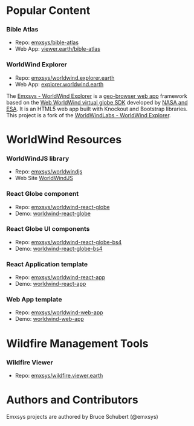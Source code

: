 # Popular Content
### Bible Atlas 
- Repo: [emxsys/bible-atlas](https://github.com/emxsys/bible-atlas)
- Web App: [viewer.earth/bible-atlas](https://viewer.earth/bible-atlas)

### WorldWind Explorer 
- Repo: [emxsys/worldwind.explorer.earth](https://github.com/emxsys/worldwind.explorer.earth)
- Web App: [explorer.worldwind.earth](http://explorer.worldwind.earth)

The [Emxsys - WorldWind Explorer](https://github.com/emxsys/worldwind.explorer.earth) is a [geo-browser web app](https://worldwind.explorer.earth) 
framework based on the [Web WorldWind virtual globe SDK](https://github.com/NASAWorldWind/WebWorldWind) 
developed by [NASA and ESA](https://worldwind.arc.nasa.gov/web). It is an HTML5 web app built with Knockout 
and Bootstrap libraries. This project is a fork of the [WorldWindLabs - WorldWind Explorer](https://github.com/worldwindlabs/worldwindexplorer).

# WorldWind Resources

### WorldWindJS library 
- Repo: [emxsys/worldwindjs](https://github.com/emxsys/worldwindjs)
- Web Site [WorldWindJS](https://emxsys.github.io/worldwindjs/)

### React Globe component 
- Repo: [emxsys/worldwind-react-globe](https://github.com/emxsys/worldwind-react-globe)
- Demo: [worldwind-react-globe](https://emxsys.github.io/worldwind-react-globe/)

### React Globe UI components 
- Repo: [emxsys/worldwind-react-globe-bs4](https://github.com/emxsys/worldwind-react-globe-bs4)
- Demo: [worldwind-react-globe-bs4](https://emxsys.github.io/worldwind-react-globe-bs4/)

### React Application template 
- Repo: [emxsys/worldwind-react-app](https://github.com/emxsys/worldwind-react-app)
- Demo: [worldwind-react-app](https://emxsys.github.io/worldwind-react-app/)

### Web App template 
- Repo: [emxsys/worldwind-web-app](https://github.com/emxsys/worldwind-web-app)
- Demo: [worldwind-web-app](https://emxsys.github.io/worldwind-web-app/)

# Wildfire Management Tools

### Wildfire Viewer 
- Repo: [emxsys/wildfire.viewer.earth](https://github.com/emxsys/wildfire.viewer.earth)

# Authors and Contributors
Emxsys projects are authored by Bruce Schubert (@emxsys)
